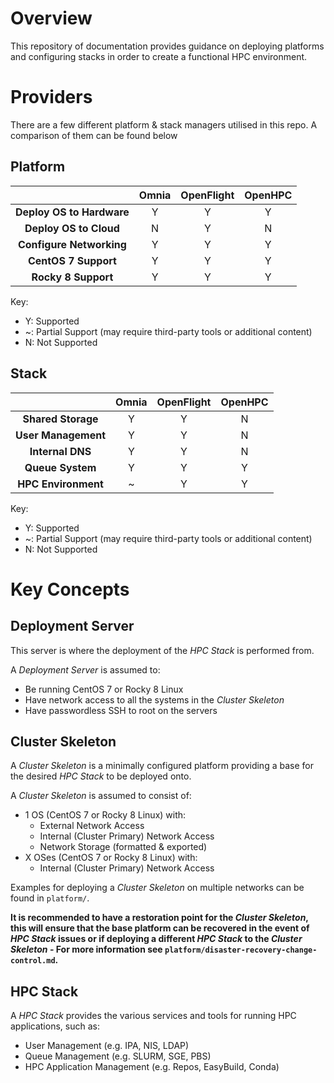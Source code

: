 # Overview 

This repository of documentation provides guidance on deploying platforms and configuring stacks in order to create a functional HPC environment. 

# Providers

There are a few different platform & stack managers utilised in this repo. A comparison of them can be found below

## Platform

|                           | Omnia | OpenFlight | OpenHPC |
| :-----------------------: | :---: | :--------: | :-----: |
| **Deploy OS to Hardware** |   Y   |     Y      |    Y    |
| **Deploy OS to Cloud**    |   N   |     Y      |    N    |
| **Configure Networking**  |   Y   |     Y      |    Y    |
| **CentOS 7 Support**      |   Y   |     Y      |    Y    |
| **Rocky 8 Support**       |   Y   |     Y      |    Y    |

Key:
- Y: Supported
- ~: Partial Support (may require third-party tools or additional content) 
- N: Not Supported

## Stack

|                     | Omnia | OpenFlight | OpenHPC |
| :-----------------: | :---: | :--------: | :-----: |
| **Shared Storage**  |   Y   |     Y      |    N    |
| **User Management** |   Y   |     Y      |    N    |
| **Internal DNS**    |   Y   |     Y      |    N    |
| **Queue System**    |   Y   |     Y      |    Y    |
| **HPC Environment** |   ~   |     Y      |    Y    |

Key:
- Y: Supported
- ~: Partial Support (may require third-party tools or additional content) 
- N: Not Supported

# Key Concepts 

## Deployment Server

This server is where the deployment of the _HPC Stack_ is performed from.

A _Deployment Server_ is assumed to:
- Be running CentOS 7 or Rocky 8 Linux 
- Have network access to all the systems in the _Cluster Skeleton_
- Have passwordless SSH to root on the servers

## Cluster Skeleton

A _Cluster Skeleton_ is a minimally configured platform providing a base for the desired _HPC Stack_ to be deployed onto.

A _Cluster Skeleton_ is assumed to consist of:
- 1 OS (CentOS 7 or Rocky 8 Linux) with:
    - External Network Access
    - Internal (Cluster Primary) Network Access
    - Network Storage (formatted & exported)
- X OSes (CentOS 7 or Rocky 8 Linux) with:
    - Internal (Cluster Primary) Network Access

Examples for deploying a _Cluster Skeleton_ on multiple networks can be found in `platform/`.

**It is recommended to have a restoration point for the _Cluster Skeleton_, this will ensure that the base platform can be recovered in the event of _HPC Stack_ issues or if deploying a different _HPC Stack_ to the _Cluster Skeleton_ - For more information see `platform/disaster-recovery-change-control.md`.**

## HPC Stack

A _HPC Stack_ provides the various services and tools for running HPC applications, such as:
- User Management (e.g. IPA, NIS, LDAP)
- Queue Management (e.g. SLURM, SGE, PBS)
- HPC Application Management (e.g. Repos, EasyBuild, Conda)

